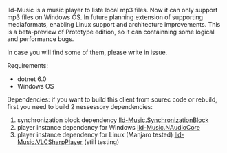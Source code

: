 Ild-Music is a music player to liste local mp3 files. 
Now it can only support mp3 files on Windows OS.
In future planning extension of supporting mediaformats, enabling Linux support and architecture improvements.
This is a beta-preview of Prototype edition, so it can containning some logical and performance bugs.

In case you will find some of them, please write in issue.



Requirements:
- dotnet 6.0
- Windows OS

Dependencies:
if you want to build this client from sourec code or rebuild, first you need to build 2 nessessory dependencies:
  1) synchronization block dependency [Ild-Music.SynchronizationBlock](https://github.com/ggghosthat/Ild-Music.SynchronizationBlock)
  2) player instance dependency for Windows [Ild-Music.NAudioCore](https://github.com/ggghosthat/Ild-Music.NAudioPlayerCore)
  3) player instance dependency for Linux (Manjaro tested) [Ild-Music.VLCSharpPlayer](https://github.com/ggghosthat/Ild-Music.VLCSharpPlayer) (still testing)

